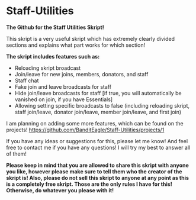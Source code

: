 # Staff-Utilities
**The Github for the Staff Utilities Skript!**

This skript is a very useful skript which has extremely clearly divided sections and explains what part works for which section!

**The skript includes features such as:**
- Reloading skript broadcast
- Join/leave for new joins, members, donators, and staff
- Staff chat
- Fake join and leave broadcasts for staff
- Hide join/leave broadcasts for staff [if true, you will automatically be vanished on join, if you have Essentials]
- Allowing setting specific broadcasts to false (including reloading skript, staff join/leave, donator join/leave, member join/leave, and first join)

I am planning on adding some more features, which can be found on the projects!
https://github.com/BanditEagle/Staff-Utilities/projects/1

If you have any ideas or suggestions for this, please let me know! And feel free to contact me if you have any questions! I will try my best to answer all of them!

**Please keep in mind that you are allowed to share this skript with anyone you like, however please make sure to tell them who the creator of the skript is! Also, please do not sell this skript to anyone at any point as this is a completely free skript. Those are the only rules I have for this! Otherwise, do whatever you please with it!**
